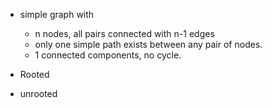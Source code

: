 - simple graph with
	- n nodes, all pairs connected with n-1 edges
	- only one simple path exists between any pair of nodes.
	- 1 connected components, no cycle.

- Rooted
- unrooted
